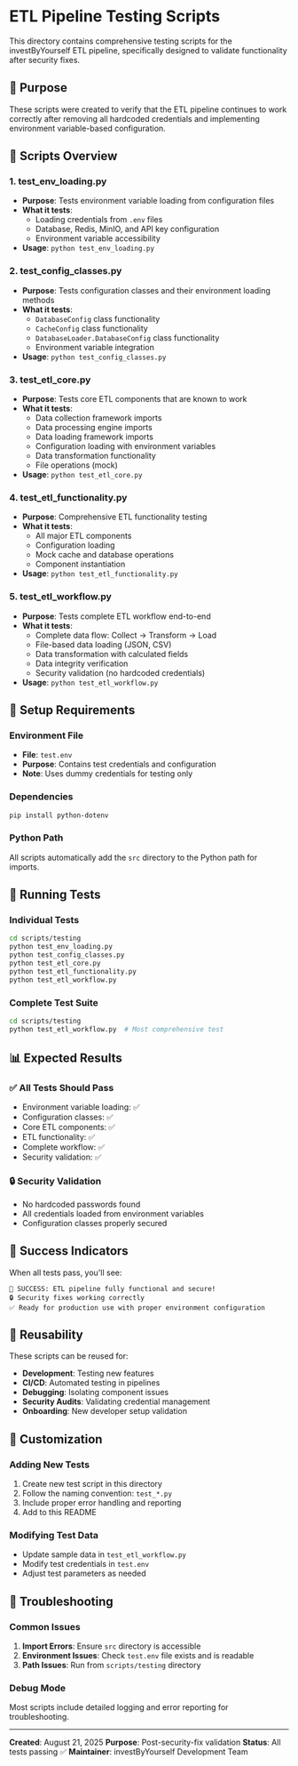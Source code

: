 # ETL Pipeline Testing Scripts

This directory contains comprehensive testing scripts for the investByYourself ETL pipeline, specifically designed to validate functionality after security fixes.

## 🎯 **Purpose**

These scripts were created to verify that the ETL pipeline continues to work correctly after removing all hardcoded credentials and implementing environment variable-based configuration.

## 📁 **Scripts Overview**

### 1. **test_env_loading.py**
- **Purpose**: Tests environment variable loading from configuration files
- **What it tests**:
  - Loading credentials from `.env` files
  - Database, Redis, MinIO, and API key configuration
  - Environment variable accessibility
- **Usage**: `python test_env_loading.py`

### 2. **test_config_classes.py**
- **Purpose**: Tests configuration classes and their environment loading methods
- **What it tests**:
  - `DatabaseConfig` class functionality
  - `CacheConfig` class functionality
  - `DatabaseLoader.DatabaseConfig` class functionality
  - Environment variable integration
- **Usage**: `python test_config_classes.py`

### 3. **test_etl_core.py**
- **Purpose**: Tests core ETL components that are known to work
- **What it tests**:
  - Data collection framework imports
  - Data processing engine imports
  - Data loading framework imports
  - Configuration loading with environment variables
  - Data transformation functionality
  - File operations (mock)
- **Usage**: `python test_etl_core.py`

### 4. **test_etl_functionality.py**
- **Purpose**: Comprehensive ETL functionality testing
- **What it tests**:
  - All major ETL components
  - Configuration loading
  - Mock cache and database operations
  - Component instantiation
- **Usage**: `python test_etl_functionality.py`

### 5. **test_etl_workflow.py**
- **Purpose**: Tests complete ETL workflow end-to-end
- **What it tests**:
  - Complete data flow: Collect → Transform → Load
  - File-based data loading (JSON, CSV)
  - Data transformation with calculated fields
  - Data integrity verification
  - Security validation (no hardcoded credentials)
- **Usage**: `python test_etl_workflow.py`

## 🔧 **Setup Requirements**

### Environment File
- **File**: `test.env`
- **Purpose**: Contains test credentials and configuration
- **Note**: Uses dummy credentials for testing only

### Dependencies
```bash
pip install python-dotenv
```

### Python Path
All scripts automatically add the `src` directory to the Python path for imports.

## 🚀 **Running Tests**

### Individual Tests
```bash
cd scripts/testing
python test_env_loading.py
python test_config_classes.py
python test_etl_core.py
python test_etl_functionality.py
python test_etl_workflow.py
```

### Complete Test Suite
```bash
cd scripts/testing
python test_etl_workflow.py  # Most comprehensive test
```

## 📊 **Expected Results**

### ✅ **All Tests Should Pass**
- Environment variable loading: ✅
- Configuration classes: ✅
- Core ETL components: ✅
- ETL functionality: ✅
- Complete workflow: ✅
- Security validation: ✅

### 🔒 **Security Validation**
- No hardcoded passwords found
- All credentials loaded from environment variables
- Configuration classes properly secured

## 🎉 **Success Indicators**

When all tests pass, you'll see:
```
🎉 SUCCESS: ETL pipeline fully functional and secure!
🔒 Security fixes working correctly
✅ Ready for production use with proper environment configuration
```

## 🔄 **Reusability**

These scripts can be reused for:
- **Development**: Testing new features
- **CI/CD**: Automated testing in pipelines
- **Debugging**: Isolating component issues
- **Security Audits**: Validating credential management
- **Onboarding**: New developer setup validation

## 📝 **Customization**

### Adding New Tests
1. Create new test script in this directory
2. Follow the naming convention: `test_*.py`
3. Include proper error handling and reporting
4. Add to this README

### Modifying Test Data
- Update sample data in `test_etl_workflow.py`
- Modify test credentials in `test.env`
- Adjust test parameters as needed

## 🚨 **Troubleshooting**

### Common Issues
1. **Import Errors**: Ensure `src` directory is accessible
2. **Environment Issues**: Check `test.env` file exists and is readable
3. **Path Issues**: Run from `scripts/testing` directory

### Debug Mode
Most scripts include detailed logging and error reporting for troubleshooting.

---

**Created**: August 21, 2025
**Purpose**: Post-security-fix validation
**Status**: All tests passing ✅
**Maintainer**: investByYourself Development Team
